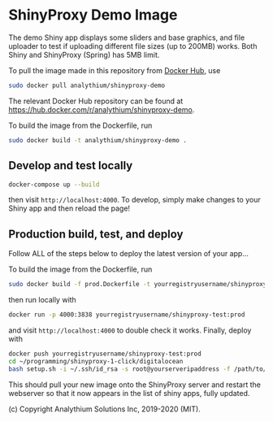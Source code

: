 
# ShinyProxy Demo Image

The demo Shiny app displays some sliders and base graphics,
and file uploader to test if uploading different file
sizes (up to 200MB) works. Both Shiny and ShinyProxy (Spring)
has 5MB limit.

To pull the image made in this repository from
[Docker Hub](https://hub.docker.com/r/analythium/shinyproxy-demo), use
```bash
sudo docker pull analythium/shinyproxy-demo
```

The relevant Docker Hub repository can be found at
https://hub.docker.com/r/analythium/shinyproxy-demo.


To build the image from the Dockerfile, run
```bash
sudo docker build -t analythium/shinyproxy-demo .
```



## Develop and test locally
```bash
docker-compose up --build
```
then visit `http://localhost:4000`.  To develop, simply make changes to your Shiny app and then reload the page!




## Production build, test, and deploy
Follow ALL of the steps below to deploy the latest version of your app...

To build the image from the Dockerfile, run
```bash
sudo docker build -f prod.Dockerfile -t yourregistryusername/shinyproxy-test:prod .
```

then run locally with
```bash
docker run -p 4000:3838 yourregistryusername/shinyproxy-test:prod
```
and visit `http://localhost:4000` to double check it works.  Finally, deploy with

```bash
docker push yourregistryusername/shinyproxy-test:prod
cd ~/programming/shinyproxy-1-click/digitalocean
bash setup.sh -i ~/.ssh/id_rsa -s root@yourserveripaddress -f /path/to/application.yml
```

This should pull your new image onto the ShinyProxy server and restart the webserver so that it now appears in the list of shiny apps, fully updated.




(c) Copyright Analythium Solutions Inc, 2019-2020 (MIT).
